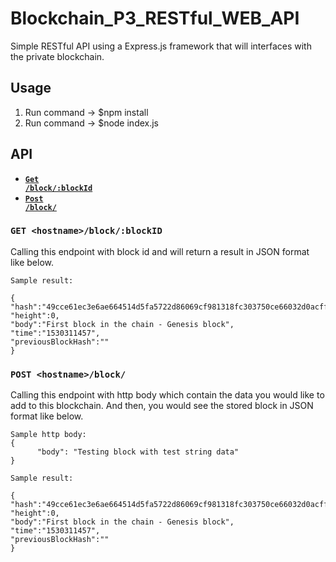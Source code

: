 # Blockchain_P3_RESTful_WEB_API
Simple RESTful API using a Express.js framework that will interfaces with the private blockchain.

## Usage
1. Run command -> $npm install
2. Run command -> $node index.js

## API
* [<code><b>Get <hostname>/block/:blockId</b></code>](#get_block)
* [<code><b>Post <hostname>/block/</b></code>](#post_block)

<a name="get_block"></a>
### `GET <hostname>/block/:blockID`

Calling this endpoint with block id and will return a result in JSON format like below.

```
Sample result:

{
"hash":"49cce61ec3e6ae664514d5fa5722d86069cf981318fc303750ce66032d0acff3",
"height":0,
"body":"First block in the chain - Genesis block",
"time":"1530311457",
"previousBlockHash":""
}
```

<a name="post_block"></a>
### `POST <hostname>/block/`

Calling this endpoint with http body which contain the data you would like to add to this blockchain. And then, you would see the stored block in JSON format like below.

```
Sample http body:
{
      "body": "Testing block with test string data"
}
```

```
Sample result:

{
"hash":"49cce61ec3e6ae664514d5fa5722d86069cf981318fc303750ce66032d0acff3",
"height":0,
"body":"First block in the chain - Genesis block",
"time":"1530311457",
"previousBlockHash":""
}
```
